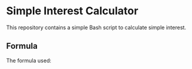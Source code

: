 # Simple Interest Calculator

This repository contains a simple Bash script to calculate simple interest.

## Formula
The formula used:
